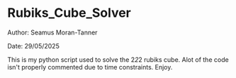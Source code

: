 # Rubiks_Cube_Solver
Author: Seamus Moran-Tanner

Date: 29/05/2025

This is my python script used to solve the 2*2*2 rubiks cube. 
Alot of the code isn't properly commented due to time constraints. 
Enjoy.